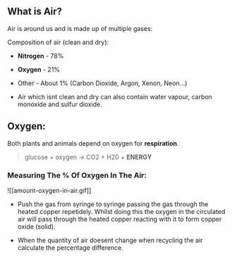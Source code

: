 ## What is Air?
Air is around us and is made up of multiple gases:

Composition of air (clean and dry):
- **Nitrogen** - 78%
- **Oxygen** - 21%
- Other - About 1% (Carbon Dioxide, Argon, Xenon, Neon...)

- Air which isnt clean and dry can also contain water vapour, carbon monoxide and sulfur dioxide.

## Oxygen:
Both plants and animals depend on oxygen for **respiration**.

> glucose + oxygen -> CO2 + H20 + **ENERGY**

### Measuring The % Of Oxygen In The Air:
![[amount-oxygen-in-air.gif]]
- Push the gas from syringe to syringe passing the gas through the heated copper repetidely. Whilst doing this the oxygen in the circulated air will pass through the heated copper reacting with it to form copper oxide (solid).

- When the quantity of air doesent change when recycling the air calculate the percentage difference.